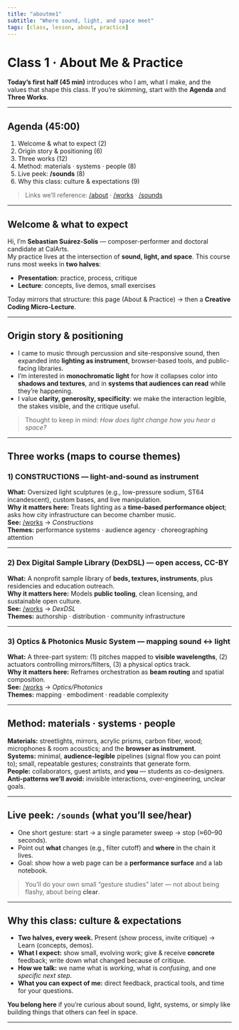 ```yaml
---
title: "aboutme1"
subtitle: "Where sound, light, and space meet"
tags: [class, lesson, about, practice]
---
```


# Class 1 · About Me & Practice

**Today’s first half (45 min)** introduces who I am, what I make, and the values that shape this class. If you’re skimming, start with the **Agenda** and **Three Works**.

---

## Agenda (45:00)

1. Welcome & what to expect (2)
2. Origin story & positioning (6)
3. Three works (12)
4. Method: materials · systems · people (8)
5. Live peek: **/sounds** (8)
6. Why this class: culture & expectations (9)

> Links we’ll reference: [/about](/about) · [/works](/works) · [/sounds](/sounds)

---

## Welcome & what to expect

Hi, I’m **Sebastian Suárez-Solís** — composer-performer and doctoral candidate at CalArts.  
My practice lives at the intersection of **sound, light, and space**. This course runs most weeks in **two halves**:

- **Presentation**: practice, process, critique  
- **Lecture**: concepts, live demos, small exercises

Today mirrors that structure: this page (About & Practice) → then a **Creative Coding Micro-Lecture**.

---

## Origin story & positioning

- I came to music through percussion and site-responsive sound, then expanded into **lighting as instrument**, browser-based tools, and public-facing libraries.  
- I’m interested in **monochromatic light** for how it collapses color into **shadows and textures**, and in **systems that audiences can read** while they’re happening.  
- I value **clarity, generosity, specificity**: we make the interaction legible, the stakes visible, and the critique useful.

> Thought to keep in mind: *How does light change how you hear a space?*

---

## Three works (maps to course themes)

### 1) CONSTRUCTIONS — light-and-sound as instrument
**What:** Oversized light sculptures (e.g., low-pressure sodium, ST64 incandescent), custom bases, and live manipulation.  
**Why it matters here:** Treats lighting as a **time-based performance object**; asks how city infrastructure can become chamber music.  
**See:** [/works](/works) → *Constructions*  
**Themes:** performance systems · audience agency · choreographing attention

---

### 2) Dex Digital Sample Library (DexDSL) — open access, CC-BY
**What:** A nonprofit sample library of **beds, textures, instruments**, plus residencies and education outreach.  
**Why it matters here:** Models **public tooling**, clean licensing, and sustainable open culture.  
**See:** [/works](/works) → *DexDSL*  
**Themes:** authorship · distribution · community infrastructure

---

### 3) Optics & Photonics Music System — mapping sound ↔ light
**What:** A three-part system: (1) pitches mapped to **visible wavelengths**, (2) actuators controlling mirrors/filters, (3) a physical optics track.  
**Why it matters here:** Reframes orchestration as **beam routing** and spatial composition.  
**See:** [/works](/works) → *Optics/Photonics*  
**Themes:** mapping · embodiment · readable complexity

---

## Method: materials · systems · people

**Materials:** streetlights, mirrors, acrylic prisms, carbon fiber, wood; microphones & room acoustics; and the **browser as instrument**.  
**Systems:** minimal, **audience-legible** pipelines (signal flow you can point to); small, repeatable gestures; constraints that generate form.  
**People:** collaborators, guest artists, and **you** — students as co-designers.  
**Anti-patterns we’ll avoid:** invisible interactions, over-engineering, unclear goals.

---

## Live peek: `/sounds` (what you’ll see/hear)

- One short gesture: start → a single parameter sweep → stop (≈60–90 seconds).  
- Point out **what** changes (e.g., filter cutoff) and **where** in the chain it lives.  
- Goal: show how a web page can be a **performance surface** and a lab notebook.

> You’ll do your own small “gesture studies” later — not about being flashy, about being **clear**.

---

## Why this class: culture & expectations

- **Two halves, every week.** Present (show process, invite critique) → Learn (concepts, demos).  
- **What I expect:** show small, evolving work; give & receive **concrete** feedback; write down what changed because of critique.  
- **How we talk:** we name what is *working*, what is *confusing*, and one *specific next step*.  
- **What you can expect of me:** direct feedback, practical tools, and time for your questions.

**You belong here** if you’re curious about sound, light, systems, or simply like building things that others can feel in space.

---
